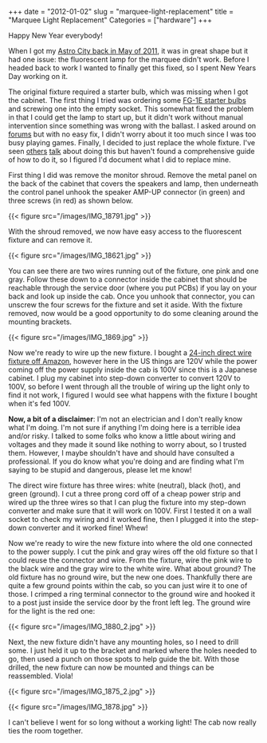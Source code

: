 +++
date = "2012-01-02"
slug = "marquee-light-replacement"
title = "Marquee Light Replacement"
Categories = ["hardware"]
+++

Happy New Year everybody!

When I got my [Astro City back in May of 2011](/posts/sega-astro-city/), it was in great shape but it had one issue: the fluorescent lamp for the marquee didn't work. Before I headed back to work I wanted to finally get this fixed, so I spent New Years Day working on it.

The original fixture required a starter bulb, which was missing when I got the cabinet. The first thing I tried was ordering some [FG-1E starter bulbs](http://www.bulbconnection.com/ViewSIMItem/bcrw/simid/3677/item.html) and screwing one into the empty socket. This somewhat fixed the problem in that I could get the lamp to start up, but it didn't work without manual intervention since something was wrong with the ballast. I asked around on [forums](http://shmups.system11.org/viewtopic.php?f=6&t=36865) but with no easy fix, I didn't worry about it too much since I was too busy playing games.  Finally, I decided to just replace the whole fixture. I've seen [others](http://forum.arcadeotaku.com/viewtopic.php?f=3&t=5691) [talk](http://forum.arcadeotaku.com/viewtopic.php?f=3&t=15564) about doing this but haven't found a comprehensive guide of how to do it, so I figured I'd document what I did to replace mine.

First thing I did was remove the monitor shroud. Remove the metal panel on the back of the cabinet that covers the speakers and lamp, then underneath the control panel unhook the speaker AMP-UP connector (in green) and three screws (in red) as shown below.

{{< figure src="/images/IMG_18791.jpg" >}}

With the shroud removed, we now have easy access to the fluorescent fixture and can remove it.

{{< figure src="/images/IMG_18621.jpg" >}}

You can see there are two wires running out of the fixture, one pink and one gray.  Follow these down to a connector inside the cabinet that should be reachable through the service door (where you put PCBs) if you lay on your back and look up inside the cab.  Once you unhook that connector, you can unscrew the four screws for the fixture and set it aside.  With the fixture removed, now would be a good opportunity to do some cleaning around the mounting brackets.

{{< figure src="/images/IMG_1869.jpg" >}}

Now we're ready to wire up the new fixture. I bought a [24-inch direct wire fixture off Amazon](http://www.amazon.com/16687-24-Inch-Premium-Fluorescent-Fixture/dp/B001ET6DC0/ref=sr_1_3?ie=UTF8&qid=1325466902&sr=8-3), however here in the US things are 120V while the power coming off the power supply inside the cab is 100V since this is a Japanese cabinet. I plug my cabinet into step-down converter to convert 120V to 100V, so before I went through all the trouble of wiring up the light only to find it not work, I figured I would see what happens with the fixture I bought when it's fed 100V. 

**Now, a bit of a disclaimer**: I'm not an electrician and I don't really know what I'm doing. I'm not sure if anything I'm doing here is a terrible idea and/or risky. I talked to some folks who know a little about wiring and voltages and they made it sound like nothing to worry about, so I trusted them. However, I maybe shouldn't have and should have consulted a professional. If you do know what you're doing and are finding what I'm saying to be stupid and dangerous, please let me know!

The direct wire fixture has three wires: white (neutral), black (hot), and green (ground). I cut a three prong cord off of a cheap power strip and wired up the three wires so that I can plug the fixture into my step-down converter and make sure that it will work on 100V. First I tested it on a wall socket to check my wiring and it worked fine, then I plugged it into the step-down converter and it worked fine! Whew!

Now we're ready to wire the new fixture into where the old one connected to the power supply. I cut the pink and gray wires off the old fixture so that I could reuse the connector and wire. From the fixture, wire the pink wire to the black wire and the gray wire to the white wire. What about ground? The old fixture has no ground wire, but the new one does. Thankfully there are quite a few ground points within the cab, so you can just wire it to one of those.  I crimped a ring terminal connector to the ground wire and hooked it to a post just inside the service door by the front left leg.  The ground wire for the light is the red one:

{{< figure src="/images/IMG_1880_2.jpg" >}}

Next, the new fixture didn't have any mounting holes, so I need to drill some. I just held it up to the bracket and marked where the holes needed to go, then used a punch on those spots to help guide the bit. With those drilled, the new fixture can now be mounted and things can be reassembled. Viola!

{{< figure src="/images/IMG_1875_2.jpg" >}}

{{< figure src="/images/IMG_1878.jpg" >}}

I can't believe I went for so long without a working light! The cab now really ties the room together.
